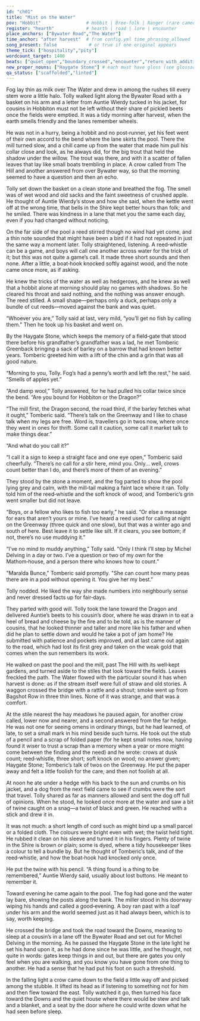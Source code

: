```yaml
---
id: "ch01"
title: "Mist on the Water"
pov: "Hobbit"                 # Hobbit | Bree-folk | Ranger (rare cameo)
register: "hearth"            # hearth | road | lore | encounter
place_anchors: ["Bywater Road","The Water"]
time_anchor: "after harvest"  # from config.yml time_phrasing_allowed
song_present: false            # or true if one original appears
theme_tick: ["hospitality","pity"]
wordcount_target: 1400
beats: ["quiet_open","boundary_crossed","encounter","return_with_addition"]
new_proper_nouns: ["Haygate Stone"] # each must have gloss (see glossary)
qa_status: ["scaffolded","linted"]
---
```


Fog lay thin as milk over The Water and drew in among the rushes till every stem wore a little halo. Tolly walked light along the Bywater Road with a basket on his arm and a letter from Auntie Wierdy tucked in his jacket, for cousins in Hobbiton must not be left without their share of pickled beets once the fields were emptied. It was a tidy morning after harvest, when the earth smells friendly and the lanes remember wheels.

He was not in a hurry, being a hobbit and no post‑runner, yet his feet went of their own accord to the bend where the lane skirts the pool. There the mill turned slow, and a chill came up from the water that made him pull his collar close and look, as he always did, for the big trout that held the shadow under the willow. The trout was there, and with it a scatter of fallen leaves that lay like small boats trembling in place. A crow called from The Hill and another answered from over Bywater way, so that the morning seemed to have a question and then an echo.

Tolly set down the basket on a clean stone and breathed the fog. The smell was of wet wood and old sacks and the faint sweetness of crushed apple. He thought of Auntie Wierdy’s stove and how she said, when the kettle went off at the wrong time, that bells in the Shire kept better hours than folk; and he smiled. There was kindness in a lane that met you the same each day, even if you had changed without noticing.

On the far side of the pool a reed stirred though no wind had yet come, and a thin note sounded that might have been a bird if it had not repeated in just the same way a moment later. Tolly straightened, listening. A reed‑whistle can be a game, and boys will call one another across water for the trick of it; but this was not quite a game’s call. It made three short sounds and then none. After a little, a boat‑hook knocked softly against wood, and the note came once more, as if asking.

He knew the tricks of the water as well as hedgerows, and he knew as well that a hobbit alone at morning should play no games with shadows. So he cleared his throat and said nothing, and the nothing was answer enough. The reed stilled. A small shape—perhaps only a duck, perhaps only a bundle of cut reeds—moved against the bank and was quiet.

“Whoever you are,” Tolly said at last, very mild, “you’ll get no fish by calling them.” Then he took up his basket and went on.

By the Haygate Stone, which keeps the memory of a field‑gate that stood there before his grandfather’s grandfather was a lad, he met Tomberic Greenback bringing a sack of barley on a barrow that had known better years. Tomberic greeted him with a lift of the chin and a grin that was all good nature.

“Morning to you, Tolly. Fog’s had a penny’s worth and left the rest,” he said. “Smells of apples yet.”

“And damp wool,” Tolly answered, for he had pulled his collar twice since the bend. “Are you bound for Hobbiton or the Dragon?”

“The mill first, the Dragon second, the road third, if the barley fetches what it ought,” Tomberic said. “There’s talk on the Greenway and I like to chase talk when my legs are free. Word is, travellers go in twos now, where once they went in ones for thrift. Some call it caution, some call it market talk to make things dear.”

“And what do you call it?”

“I call it a sign to keep a straight face and one eye open,” Tomberic said cheerfully. “There’s no call for a stir here, mind you. Only... well, crows count better than I do, and there’s more of them of an evening.”

They stood by the stone a moment, and the fog parted to show the pool lying grey and calm, with the mill‑tail making a faint lace where it ran. Tolly told him of the reed‑whistle and the soft knock of wood, and Tomberic’s grin went smaller but did not leave.

“Boys, or a fellow who likes to fish too early,” he said. “Or else a message for ears that aren’t yours or mine. I’ve heard a reed used for calling at night on the Greenway (three quick and one slow), but that was a winter ago and south of here. Best leave it to settle like silt. If it clears, you see bottom; if not, there’s no use muddying it.”

“I’ve no mind to muddy anything,” Tolly said. “Only I think I’ll step by Michel Delving in a day or two. I’ve a question or two of my own for the Mathom‑house, and a person there who knows how to count.”

"Maralda Bunce," Tomberic said promptly. "She can count how many peas there are in a pod without opening it. You give her my best."

Tolly nodded. He liked the way she made numbers into neighbourly sense and never dressed facts up for fair‑days.

They parted with good will. Tolly took the lane toward the Dragon and delivered Auntie’s beets to his cousin’s door, where he was drawn in to eat a heel of bread and cheese by the fire and to be told, as is the manner of cousins, that he looked thinner and taller and more like his father and when did he plan to settle down and would he take a pot of jam home? He submitted with patience and pockets improved, and at last came out again to the road, which had lost its first grey and taken on the weak gold that comes when the sun remembers its work.

He walked on past the pool and the mill, past The Hill with its well‑kept gardens, and turned aside to the stiles that look toward the fields. Leaves freckled the path. The Water flowed with the particular sound it has when harvest is done: as if the stream itself were full of straw and old stories. A waggon crossed the bridge with a rattle and a shout; smoke went up from Bagshot Row in three thin lines. None of it was strange, and that was a comfort.

At the stile nearest the hay meadows he paused again, for another crow called, lower now and nearer, and a second answered from the far hedge. He was not one for seeing omens in ordinary things, but he had learned, of late, to set a small mark in his mind beside such turns. He took out the stub of a pencil and a scrap of folded paper (for he kept small notes now, having found it wiser to trust a scrap than a memory when a year or more might come between the finding and the need) and he wrote: crows at dusk count; reed‑whistle, three short; soft knock on wood; no answer given; Haygate Stone; Tomberic’s talk of twos on the Greenway. He put the paper away and felt a little foolish for the care, and then not foolish at all.

At noon he ate under a hedge with his back to the sun and crumbs on his jacket, and a dog from the next field came to see if crumbs were the sort that travel. Tolly shared as far as manners allowed and sent the dog off full of opinions. When he stood, he looked once more at the water and saw a bit of twine caught on a snag—a twist of black and green. He reached with a stick and drew it in.

It was not much: a short length of cord such as might bind up a small parcel or a folded cloth. The colours were bright even with wet; the twist held tight. He rubbed it clean on his sleeve and turned it in his fingers. Plenty of twine in the Shire is brown or plain; some is dyed, where a tidy housekeeper likes a colour to tell a bundle by. But he thought of Tomberic’s talk, and of the reed‑whistle, and how the boat‑hook had knocked only once.

He put the twine with his pencil. “A thing found is a thing to be remembered,” Auntie Wierdy said, usually about lost buttons. He meant to remember it.

Toward evening he came again to the pool. The fog had gone and the water lay bare, showing the posts along the bank. The miller stood in his doorway wiping his hands and called a good‑evening. A boy ran past with a loaf under his arm and the world seemed just as it had always been, which is to say, worth keeping.

He crossed the bridge and took the road toward the Downs, meaning to sleep at a cousin’s in a lane off the Bywater Road and set out for Michel Delving in the morning. As he passed the Haygate Stone in the late light he set his hand upon it, as he had done since he was little, and he thought, not quite in words: gates keep things in and out, but there are gates you only feel when you are walking, and you know you have gone from one thing to another. He had a sense that he had put his foot on such a threshold.

In the falling light a crow came down to the field a little way off and picked among the stubble. It lifted its head as if listening to something not for him and then flew toward the east. Tolly watched it go, then turned his face toward the Downs and the quiet house where there would be stew and talk and a blanket, and a seat by the door where he could write down what he had seen before sleep.
